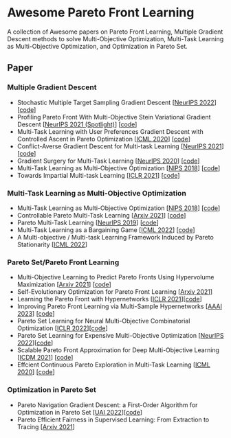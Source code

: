# Awesome Pareto Front Learning
A collection of Awesome papers on Pareto Front Learning, Multiple Gradient Descent methods to solve Multi-Objective Optimization, Multi-Task Learning as Multi-Objective Optimization, and Optimization in Pareto Set.

## Paper
### Multiple Gradient Descent
 - Stochastic Multiple Target Sampling Gradient Descent [[NeurIPS 2022](https://arxiv.org/abs/2206.01934?fbclid=IwAR0DctSaeZhpvgJeYZO1RNCxCy4DR-PSB65qKOFklALv2rCyUw6W2sNAssw)] [[code](https://github.com/VietHoang1512/MT-SGD)]
 - Profiling Pareto Front With Multi-Objective Stein Variational Gradient Descent [[NeurIPS 2021 (Spotlight)](https://proceedings.neurips.cc/paper/2021/file/7bb16972da003e87724f048d76b7e0e1-Paper.pdf)] [[code](https://github.com/gnobitab/MultiObjectiveSampling)]
 - Multi-Task Learning with User Preferences Gradient Descent with Controlled Ascent in Pareto Optimization [[ICML 2020](http://proceedings.mlr.press/v119/mahapatra20a/mahapatra20a.pdf)] [[code](https://github.com/dbmptr/EPOSearch)]
 - Conflict-Averse Gradient Descent for Multi-task Learning [[NeurIPS 2021](https://arxiv.org/pdf/2110.14048.pdf)] [[code](https://github.com/Cranial-XIX/CAGrad.git)]
 - Gradient Surgery for Multi-Task Learning [[NeurIPS 2020](https://arxiv.org/pdf/2001.06782.pdf)] [[code](https://github.com/WeiChengTseng/Pytorch-PCGrad.git)]
 - Multi-Task Learning as Multi-Objective Optimization [[NIPS 2018](https://arxiv.org/pdf/1810.04650.pdf)] [[code](https://github.com/isl-org/MultiObjectiveOptimization)]
 - Towards Impartial Multi-task Learning [[ICLR 2021](https://openreview.net/pdf?id=IMPnRXEWpvr)] [[code](https://github.com/AvivNavon/nash-mtl.git)]
 <!-- - Fast Line Search for Multi-Task Learning [[arxiv 2021](https://arxiv.org/abs/2110.00874)] -->
 <!-- - A Hybrid 2-stage Neural Optimization for Pareto Front Extraction [[arxiv 2021](https://arxiv.org/abs/2101.11684)] [[code](https://openreview.net/attachment?id=UOj0MV__Cr&name=supplementary_material)] -->
 <!-- - Scalable Unidirectional Pareto Optimality for Multi-Task Learning with Constraints [[arxiv 2021](https://arxiv.org/abs/2110.15442)] -->

### Multi-Task Learning as Multi-Objective Optimization
 - Multi-Task Learning as Multi-Objective Optimization [[NIPS 2018](https://arxiv.org/pdf/1810.04650.pdf)] [[code](https://github.com/isl-org/MultiObjectiveOptimization)]
- Controllable Pareto Multi-Task Learning [[Arxiv 2021](https://arxiv.org/pdf/2010.06313.pdf)] [[code](https://openreview.net/attachment?id=5mhViEOQxaV&name=supplementary_material)]
 - Pareto Multi-Task Learning  [[NeurIPS 2019](https://proceedings.neurips.cc/paper/2019/file/685bfde03eb646c27ed565881917c71c-Paper.pdf)] [[code](https://github.com/Xi-L/ParetoMTL)]
 - Multi-Task Learning as a Bargaining Game  [[ICML 2022](https://arxiv.org/pdf/2202.01017.pdf)] [[code](https://github.com/AvivNavon/nash-mtl.git)]
 - A Multi-objective / Multi-task Learning Framework Induced by Pareto Stationarity [[ICML 2022](https://proceedings.mlr.press/v162/momma22a.html)]
 

### Pareto Set/Pareto Front Learning
 <!-- - Follow the bisector: a simple method for multi-objective optimization github [[arxiv 2020](https://arxiv.org/abs/2007.06937)] [[code](https://github.com/amkatrutsa/edm)] -->
 - Multi-Objective Learning to Predict Pareto Fronts Using Hypervolume Maximization [[Arxiv 2021](https://arxiv.org/pdf/2102.04523.pdf)] [[code](https://github.com/timodeist/multi_objective_learning)]
 - Self-Evolutionary Optimization for Pareto Front Learning [[Arxiv 2021](https://arxiv.org/pdf/2110.03461.pdf)]
 - Learning the Pareto Front with Hypernetworks [[ICLR 2021](https://arxiv.org/pdf/2010.04104.pdf)][[code](https://github.com/AvivNavon/pareto-hypernetworks.git)]
 - Improving Pareto Front Learning via Multi-Sample Hypernetworks [[AAAI 2023](https://arxiv.org/pdf/2212.01130.pdf)] [[code](https://github.com/longhoangphi225/MultiSample-Hypernetworks.git)]
 - Pareto Set Learning for Neural Multi-Objective Combinatorial Optimization [[ICLR 2022](https://arxiv.org/pdf/2203.15386.pdf)][[code](https://github.com/Xi-L/PMOCO.git)]
 - Pareto Set Learning for Expensive Multi-Objective Optimization [[NeurIPS 2022](https://arxiv.org/pdf/2203.15386.pdf)][[code](https://github.com/Xi-L/PSL-MOBO.git)]
 - Scalable Pareto Front Approximation for Deep Multi-Objective Learning [[ICDM 2021](https://arxiv.org/pdf/2103.13392.pdf)] [[code](https://github.com/ruchtem/cosmos)]
 - Effcient Continuous Pareto Exploration in Multi-Task Learning [[ICML 2020](http://proceedings.mlr.press/v119/ma20a/ma20a.pdf)] [[code](https://github.com/mit-gfx/ContinuousParetoMTL)]

### Optimization in Pareto Set
 - Pareto Navigation Gradient Descent: a First-Order Algorithm for Optimization in Pareto Set [[UAI 2022](https://arxiv.org/pdf/2110.08713)][[code](https://openreview.net/attachment?id=tiKNfYpH8le&name=supplementary_material)]
 - Pareto Efficient Fairness in Supervised Learning: From Extraction to Tracing [[Arxiv 2021](https://arxiv.org/pdf/2104.01634.pdf)]
<!-- ### Conference
 - Learning with Privileged Tasks [[ICCV 2021](https://openaccess.thecvf.com/content/ICCV2021/html/Song_Learning_With_Privileged_Tasks_ICCV_2021_paper.html)] 
 - A Multi-objective / Multi-task Learning Framework Induced by Pareto Stationarity [[ICML 2022](https://proceedings.mlr.press/v162/momma22a.html)] -->


